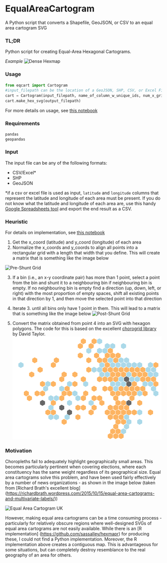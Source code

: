# EqualAreaCartogram
A Python script that converts a Shapefile, GeoJSON, or CSV to an equal area cartogram SVG

### TL;DR
Python script for creating Equal-Area Hexagonal Cartograms.

_Example_
![Dense Hexmap](https://raw.githubusercontent.com/rishsriv/equalareacartogram/master/demo_images/demo_dense.png "Dense Hexmap")

### Usage
```python
from eqcart import Cartogram
#input_filepath can be the location of a GeoJSON, SHP, CSV, or Excel File
cart = Cartogram(input_filepath, name_of_column_w_unique_ids, num_x_grid, num_y_grid)
cart.make_hex_svg(output_filepath)
```

For more details on usage, see [this notebook](https://github.com/rishsriv/equalareacartogram/blob/master/Demo.ipynb)

### Requirements
```
pandas
geopandas
```

### Input
The input file can be any of the following formats:
- CSV/Excel*
- SHP
- GeoJSON

\*if a csv or excel file is used as input, `latitude` and `longitude` columns that represent the latitude and longitude of each area must be present. If you do not know what the latitude and longitude of each area are, use this handy [Google Spreadsheets tool](https://chrome.google.com/webstore/detail/geocode-cells/pkocmaboheckpkcbnnlghnfccjjikmfc?hl=en) and export the end result as a CSV.

### Heuristic
For details on implementation, see [this notebook](https://github.com/rishsriv/equalareacartogram/blob/master/Under%20the%20hood.ipynb)

1. Get the x_coord (latitude) and y_coord (longitude) of each area 
2. Normalize the x_coords and y_coords to align all points into a rectangular grid with a length that width that you define. This will create a matrix that is something like the image below

![Pre-Shunt Grid](https://raw.githubusercontent.com/rishsriv/equalareacartogram/master/demo_images/grid_pre_shunt.png "Equal Area Cartogram UK")

3. If a bin (i.e., an x-y coordinate pair) has more than 1 point, select a point from the bin and shunt it to a neighbouring bin if neighbouring bin is empty. If no neighbouring bin is empty find a direction (up, down, left, or right) with the most proportion of empty spaces, shift all existing points in that direction by 1, and then move the selected point into that direction

4. Iterate 3. until all bins only have 1 point in them. This will lead to a matrix that is something like the image below
![Post-Shunt Grid](https://raw.githubusercontent.com/rishsriv/equalareacartogram/master/demo_images/grid_post_shunt.png "Post-Shunt Grid")

5. Convert the matrix obtained from point 4 into an SVG with hexagon polygons. The code for this is based on the excellent [chorogrid library](https://github.com/Prooffreader/chorogrid) by David Taylor.
![Hex Map](./demo_images/map.svg)

### Motivation
Choropleths fail to adequately highlight geographically small areas. This becomes particularly pertinent when covering elections, where each constituency has the same weight regardless of its geographical size. Equal area cartograms solve this problem, and have been used fairly effectively by a number of news organizations - as shown in the image below (taken from [Richard Brath's excellent blog] (https://richardbrath.wordpress.com/2015/10/15/equal-area-cartograms-and-multivariate-labels/))

![Equal Area Cartogram UK](https://raw.githubusercontent.com/rishsriv/equalareacartogram/master/demo_images/ukequalareatilemaps.png "Equal Area Cartogram UK")

However, making equal area cartograms can be a time consuming process - particularly for relatively obscure regions where well-designed SVGs of equal area cartograms are not easily available. While there is an [R implementation] (https://github.com/sassalley/hexmapr) for producing these, I could not find a Python implementation. Moreover, the R implementation above creates a contiguous map. This is advantageous for some situations, but can completely destroy resemblance to the real geography of an area for others.
